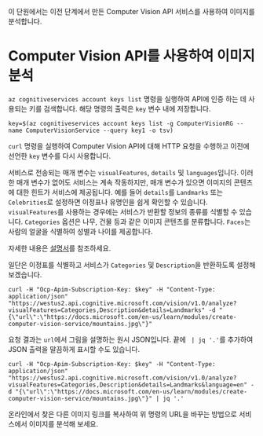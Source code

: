 이 단원에서는 이전 단계에서 만든 Computer Vision API 서비스를 사용하여 이미지를 분석합니다.

# <a name="analyzing-an-image-with-computer-vision-api"></a>Computer Vision API를 사용하여 이미지 분석

`az cognitiveservices account keys list` 명령을 실행하여 API에 인증 하는 데 사용되는 키를 검색합니다. 해당 명령의 출력은 `key` 변수 내에 저장합니다.

```azurecli
key=$(az cognitiveservices account keys list -g ComputerVisionRG --name ComputerVisionService --query key1 -o tsv)
```

`curl` 명령을 실행하여 Computer Vision API에 대해 HTTP 요청을 수행하고 이전에 선언한 `key` 변수를 다시 사용합니다.

서비스로 전송되는 매개 변수는 `visualFeatures`, `details` 및 `languages`입니다. 이러한 매개 변수가 없어도 서비스는 계속 작동하지만, 매개 변수가 있으면 이미지의 콘텐츠에 대한 힌트가 서비스에 제공됩니다. 예를 들어 `details`를 `Landmarks` 또는 `Celebrities`로 설정하면 이정표나 유명인을 쉽게 확인할 수 있습니다. `visualFeatures`를 사용하는 경우에는 서비스가 반환할 정보의 종류를 식별할 수 있습니다. `Categories` 옵션은 나무, 건물 등과 같은 이미지 콘텐츠를 분류합니다. `Faces`는 사람의 얼굴을 식별하여 성별과 나이를 제공합니다.

자세한 내용은 [설명서](https://westus.dev.cognitive.microsoft.com/docs/services/56f91f2d778daf23d8ec6739/operations/56f91f2e778daf14a499e1fa)를 참조하세요.

일단은 이정표를 식별하고 서비스가 `Categories` 및 `Description`을 반환하도록 설정해 보겠습니다.

```azurecli
curl -H "Ocp-Apim-Subscription-Key: $key" -H "Content-Type: application/json" "https://westus2.api.cognitive.microsoft.com/vision/v1.0/analyze?visualFeatures=Categories,Description&details=Landmarks" -d "{\"url\":\"https://docs.microsoft.com/en-us/learn/modules/create-computer-vision-service/mountains.jpg\"}"
```

요청 결과는 `url`에서 그림을 설명하는 원시 JSON입니다. 끝에 ` | jq '.'`를 추가하여 JSON 출력을 말끔하게 표시할 수도 있습니다.

```azurecli
curl -H "Ocp-Apim-Subscription-Key: $key" -H "Content-Type: application/json" "https://westus2.api.cognitive.microsoft.com/vision/v1.0/analyze?visualFeatures=Categories,Description&details=Landmarks&language=en" -d "{\"url\":\"https://docs.microsoft.com/en-us/learn/modules/create-computer-vision-service/mountains.jpg\"}" | jq '.'
```

온라인에서 찾은 다른 이미지 링크를 복사하여 위 명령의 URL을 바꾸는 방법으로 서비스에서 이미지를 분석해 보세요.
